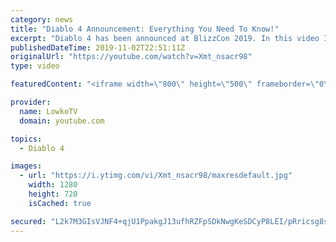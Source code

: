 ```yaml
---
category: news
title: "Diablo 4 Announcement: Everything You Need To Know!"
excerpt: "Diablo 4 has been announced at BlizzCon 2019. In this video I go over everything you need to know about this upcoming Blizzard Entertainment game."
publishedDateTime: 2019-11-02T22:51:11Z
originalUrl: "https://youtube.com/watch?v=Xmt_nsacr98"
type: video

featuredContent: "<iframe width=\"800\" height=\"500\" frameborder=\"0\" src=\"https://www.youtube.com/embed/Xmt_nsacr98\" allow=\"accelerometer; autoplay; encrypted-media; gyroscope; picture-in-picture\" allowfullscreen></iframe>"

provider:
  name: LowkoTV
  domain: youtube.com

topics:
  - Diablo 4

images:
  - url: "https://i.ytimg.com/vi/Xmt_nsacr98/maxresdefault.jpg"
    width: 1280
    height: 720
    isCached: true

secured: "L2k7M3GIsVJNF4+qjU1PpakgJ13ufhRZFpSDkNwgKeSDCyP8LEI/pRricsg8sbpZ/U3JctcMdESpe51JZpwc1s8Li+puriQdYGgiM/O2MCgmq3UTnGA29qlr63i1EOc0ZbcZMYey9VoOpTgHedfPfm7BkTvQxYwFdIrRD/HXfb46pAqByWe0DGg94uj+iGSQSXQhbgwCUq7IgIH1ix8q3CDKh8C8PQm2Y4v6APcm5GeJG2lWlDD7MQ2uX0w3hgGN/wHZ6GhPPhJtyLCXA2GdgQZp1cMeGPDGv8+5/JLZvW1MH7Mzvbzf9hGZw1LIWhtufnxtyVxhhdztXFiyf9NufbBu2p4VzQUJIX0pUIS1PL7NqUR234X9KI0rRIQnrIbvTgTZxp5dwGT8F3qYR6fBCa8WJekDS+do7Aw4jzy/+hUPYMunAKSJFQH4ZKj7yZ/N;l0uKpAv0ftG+xy0q9DvHFg=="
---
```


